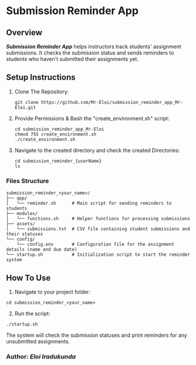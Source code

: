 # Submission Reminder App
## Overview
***Submission Reminder App*** helps instructors track students' assignment submissions. It checks the submission status and sends reminders to students who haven't submitted their assignments yet.

## Setup Instructions
1. Clone The Repository:
   ```
   git clone https://github.com/Mr-Eloi/submission_reminder_app_Mr-Eloi.git
   ```
2. Provide Permissions & Bash the "create_environment.sh" script:
   ```
   cd submission_reminder_app_Mr-Eloi
   chmod 755 create_environment.sh
   ./create_environment.sh
   ```
3. Navigate to the created directory and check the created Directories:
   ```
   cd submission_reminder_{userName}
   ls
   ```
   
### Files Structure
```
submission_reminder_<your_name>/
├── app/
│   └── reminder.sh      # Main script for sending reminders to students
├── modules/
│   └── functions.sh     # Helper functions for processing submissions
├── assets/
│   └── submissions.txt  # CSV file containing student submissions and their statuses
└── config/
    └── config.env       # Configuration file for the assignment details (name and due date)
└── startup.sh           # Initialization script to start the reminder system
```

## How To Use
1. Navigate to your project folder:
```
cd submission_reminder_<your_name>
```
2. Run the script:
```
./startup.sh
```
The system will check the submission statuses and print reminders for any unsubmitted assignments.
### Author: ***Eloi Iradukunda***
